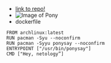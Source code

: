 - [link to repo!](https://hub.docker.com/layers/160722015/jekker/netology_repo1/pony/images/sha256-1a998860547b73faac8ffeb5aa1e8bcdf01ded40959663e541df8a61415d3d12?context=repo)
- ![Image of Pony](https://user-images.githubusercontent.com/79650628/128696997-0cb92e4d-3a34-481c-a895-4cd312e2b9d2.jpg)
- dockerfile
```
FROM archlinux:latest
RUN pacman -Syu --noconfirm
RUN pacman -Syyu ponysay --noconfirm
ENTRYPOINT ["/usr/bin/ponysay"]
CMD ["Hey, netology”]
```
